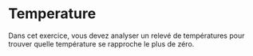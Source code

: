 # Temperature
Dans cet exercice, vous devez analyser un relevé de températures pour trouver quelle température se rapproche le plus de zéro.
